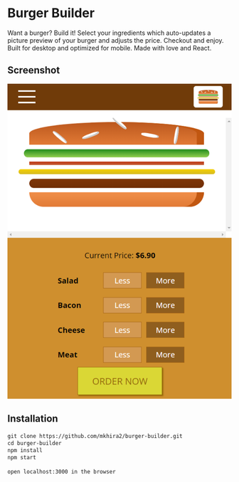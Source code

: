 # Burger Builder

Want a burger? Build it! Select your ingredients which auto-updates a picture preview of your burger and adjusts the price. Checkout and enjoy. Built for desktop and optimized for mobile. Made with love and React.

## Screenshot
![BurgerBuilder](/src/assets/images/burger-builder.png)

## Installation

```
git clone https://github.com/mkhira2/burger-builder.git
cd burger-builder
npm install
npm start

open localhost:3000 in the browser
```